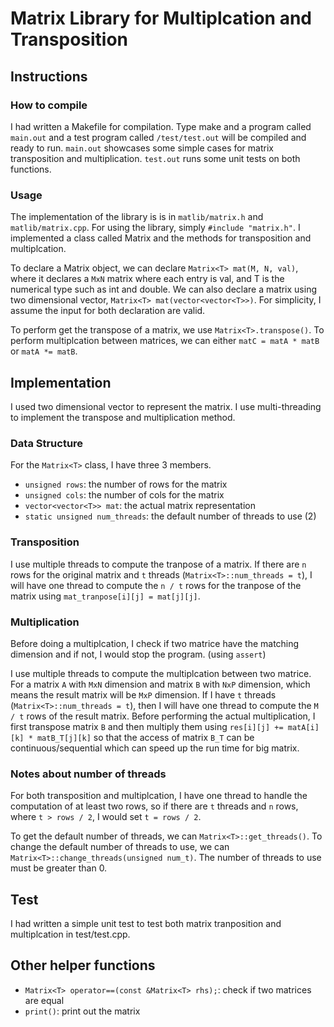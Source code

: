 # Matrix Library for Multiplcation and Transposition

## Instructions

### How to compile
I had written a Makefile for compilation. Type make and a program called `main.out`
and a test program called `/test/test.out` will be compiled and ready to run. `main.out`
showcases some simple cases for matrix transposition and multiplication. `test.out`
runs some unit tests on both functions.

### Usage
The implementation of the library is is in `matlib/matrix.h` and `matlib/matrix.cpp`.
For using the library, simply `#include "matrix.h"`. I implemented a class called
Matrix and the methods for transposition and multiplcation.

To declare a Matrix object, we can declare `Matrix<T> mat(M, N, val)`, where it
declares a `MxN` matrix where each entry is val, and T is the numerical type such
as int and double. We can also declare a matrix using two dimensional
vector, `Matrix<T> mat(vector<vector<T>>)`. For simplicity, I assume the input
for both declaration are valid.

To perform get the transpose of a matrix, we use `Matrix<T>.transpose()`.
To perform multiplcation between matrices, we can either `matC = matA * matB` or
`matA *= matB`.

## Implementation
I used two dimensional vector to represent the matrix. I use multi-threading to implement the transpose and multiplication method.

### Data Structure
For the `Matrix<T>` class, I have three 3 members.
* `unsigned rows`: the number of rows for the matrix
* `unsigned cols`: the number of cols for the matrix
* `vector<vector<T>> mat`: the actual matrix representation
* `static unsigned num_threads`: the default number of threads to use (2)

### Transposition
I use multiple threads to compute the tranpose of a matrix. If there are `n` rows
for the original matrix and `t` threads (`Matrix<T>::num_threads = t`), I will have one thread to compute the `n / t` rows for the tranpose of the matrix using
`mat_tranpose[i][j] = mat[j][j]`.

### Multiplication
Before doing a multiplcation, I check if two matrice have the matching dimension and if
not, I would stop the program. (using `assert`)

I use multiple threads to compute the multiplcation between two matrice. For a
matrix `A` with `MxN` dimension and matrix `B` with `NxP` dimension, which means the
result matrix will be `MxP` dimension. If I have `t` threads (`Matrix<T>::num_threads = t`),
then I will have one thread to compute the `M / t` rows of the result matrix. Before
performing the actual multiplication, I first transpose matrix `B` and then multiply them
using `res[i][j] += matA[i][k] * matB_T[j][k]` so that the access of matrix `B_T` can
be continuous/sequential which can speed up the run time for big matrix.

### Notes about number of threads
For both transposition and multiplcation, I have one thread to handle the computation
of at least two rows, so if there are `t` threads and `n` rows, where `t > rows / 2`,
I would set `t = rows / 2`.

To get the default number of threads, we can `Matrix<T>::get_threads()`.
To change the default number of threads to use, we can `Matrix<T>::change_threads(unsigned num_t)`.
The number of threads to use must be greater than 0.

## Test
I had written a simple unit test to test both matrix tranposition and multiplcation in
test/test.cpp.

## Other helper functions
* `Matrix<T> operator==(const &Matrix<T> rhs);`: check if two matrices are equal
* `print()`: print out the matrix

